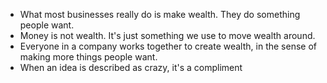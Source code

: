 - What most businesses really do is make wealth. They do something people want.
- Money is not wealth. It's just something we use to move wealth around. 
- Everyone in a company works together to create wealth, in the sense of making more things people want.
- When an idea is described as crazy, it's a compliment 

